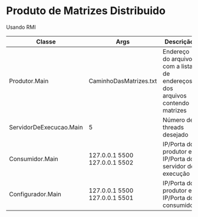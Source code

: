# Produto de Matrizes Distribuido

Usando RMI

| Classe | Args | Descrição |
| ------ | ------ | ------ |
| Produtor.Main | CaminhoDasMatrizes.txt | Endereço do arquivo com a lista de endereços dos arquivos contendo matrizes |
| ServidorDeExecucao.Main | 5 | Número de threads desejado |
| Consumidor.Main | 127.0.0.1 5500 127.0.0.1 5502 | IP/Porta do produtor e IP/Porta do servidor de execução |
| Configurador.Main | 127.0.0.1 5500 127.0.0.1 5501 | IP/Porta do produtor e IP/Porta do consumidor |
